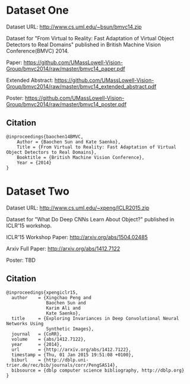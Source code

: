 Dataset One
========
Dataset URL: http://www.cs.uml.edu/~bsun/bmvc14.zip

Dataset for "From Virtual to Reality: Fast Adaptation of Virtual Object Detectors to Real Domains" published in British Machine Vision Conference(BMVC) 2014.

Paper: https://github.com/UMassLowell-Vision-Group/bmvc2014/raw/master/bmvc14_paper.pdf

Extended Abstract: https://github.com/UMassLowell-Vision-Group/bmvc2014/raw/master/bmvc14_extended_abstract.pdf

Poster: https://github.com/UMassLowell-Vision-Group/bmvc2014/raw/master/bmvc14_poster.pdf

Citation
--------------

```
@inproceedings{baochen14BMVC,
    Author = {Baochen Sun and Kate Saenko},
    Title = {From Virtual to Reality: Fast Adaptation of Virtual Object Detectors to Real Domains},
    Booktitle = {British Machine Vision Conference},
    Year = {2014}
}
```

Dataset Two
========
Dataset URL: http://www.cs.uml.edu/~xpeng/ICLR2015.zip

Dataset for "What Do Deep CNNs Learn About Object?" published in ICLR'15 workshop.

ICLR'15 Workshop Paper: http://arxiv.org/abs/1504.02485

Arxiv Full Paper: http://arxiv.org/abs/1412.7122

Poster: TBD

Citation
--------------

```
@inproceedings{xpengiclr15,
  author    = {Xingchao Peng and
               Baochen Sun and
               Karim Ali and
               Kate Saenko},
  title     = {Exploring Invariances in Deep Convolutional Neural Networks Using
               Synthetic Images},
  journal   = {CoRR},
  volume    = {abs/1412.7122},
  year      = {2014},
  url       = {http://arxiv.org/abs/1412.7122},
  timestamp = {Thu, 01 Jan 2015 19:51:08 +0100},
  biburl    = {http://dblp.uni-trier.de/rec/bib/journals/corr/PengSAS14},
  bibsource = {dblp computer science bibliography, http://dblp.org}
}
```

